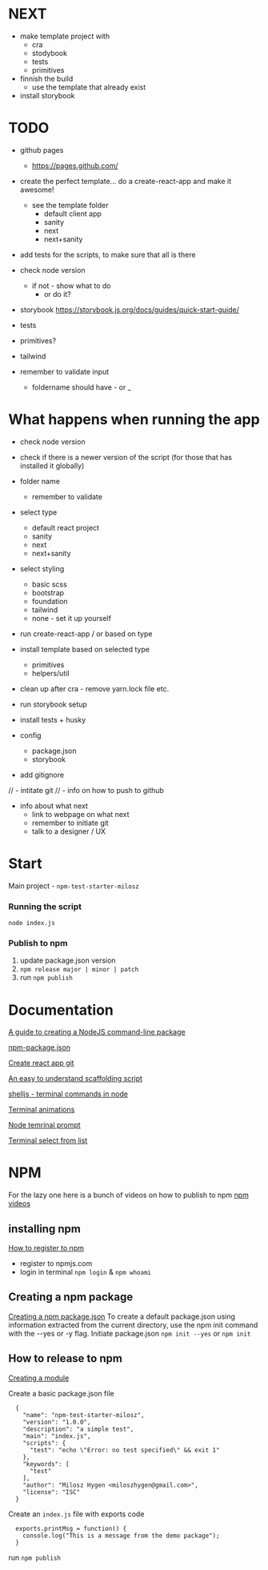# NEXT
- make template project with
  - cra
  - stodybook
  - tests
  - primitives
- finnish the build
  - use the template that already exist
- install storybook



# TODO
- github pages
  - https://pages.github.com/
- create the perfect template... do a create-react-app and make it awesome!
  - see the template folder
    - default client app
    - sanity
    - next
    - next+sanity

- add tests for the scripts, to make sure that all is there
- check node version
  - if not - show what to do
      - or do it?

- storybook https://storybook.js.org/docs/guides/quick-start-guide/

- tests
- primitives?
- tailwind

- remember to validate input
  - foldername should have - or _




# What happens when running the app
- check node version
- check if there is a newer version of the script (for those that has installed it globally)
  <!--
  - help if wrong number
  - select installation options
    - use nvm - link
    - install yourself
  - "this will install nvm" - link
    - y/n?
  - install correct node and set it
  -->
- folder name
  - remember to validate
- select type
  - default react project
  - sanity
  - next
  - next+sanity
- select styling
  - basic scss
  - bootstrap
  - foundation
  - tailwind
  - none - set it up yourself

- run create-react-app / or based on type
- install template based on selected type
  - primitives
  - helpers/util
- clean up after cra - remove yarn.lock file etc.
- run storybook setup
- install tests + husky
- config
  - package.json
  - storybook
- add gitignore

// - intitate git
  // - info on how to push to github

- info about what next
  - link to webpage on what next
  - remember to initiate git
  - talk to a designer / UX







# Start

Main project - `npm-test-starter-milosz`

### Running the script

`node index.js`

### Publish to npm

1. update package.json version
2. `npm release major | minor | patch`
3. run `npm publish`


# Documentation
[A guide to creating a NodeJS command-line package](https://medium.com/netscape/a-guide-to-create-a-nodejs-command-line-package-c2166ad0452e)

[npm-package.json](https://docs.npmjs.com/files/package.json.html)

[Create react app git](https://github.com/facebook/create-react-app/blob/master/packages/create-react-app/createReactApp.js)

[An easy to understand scaffolding script](https://github.com/chrisjpatty/create-react-redux-router-app)

[shelljs - terminal commands in node](https://github.com/shelljs/shelljs)

[Terminal animations](https://github.com/sindresorhus/ora)

[Node temrinal prompt](https://nodejs.org/api/readline.html)

[Terminal select from list](https://alligator.io/nodejs/interactive-command-line-prompts/)


# NPM

For the lazy one here is a bunch of videos on how to publish to npm [npm videos](https://www.youtube.com/playlist?list=PLQso55XhxkgBMeiYmFEHzz1axDUBjTLC6)


## installing npm

[How to register to npm](https://docs.npmjs.com/creating-a-new-npm-user-account)

- register to npmjs.com
- login in terminal `npm login` & `npm whoami`


## Creating a npm package

[Creating a npm package.json](https://docs.npmjs.com/creating-a-package-json-file)
To create a default package.json using information extracted from the current directory, use the npm init command with the --yes or -y flag. Initiate package.json `npm init --yes` or `npm init`


## How to release to npm
[Creating a module](https://docs.npmjs.com/creating-node-js-modules)

Create a basic package.json file

```
  {
    "name": "npm-test-starter-milosz",
    "version": "1.0.0",
    "description": "a simple test",
    "main": "index.js",
    "scripts": {
      "test": "echo \"Error: no test specified\" && exit 1"
    },
    "keywords": [
      "test"
    ],
    "author": "Milosz Hygen <miloszhygen@gmail.com>",
    "license": "ISC"
  }
```

Create an `index.js` file with exports code

```
  exports.printMsg = function() {
    console.log("This is a message from the demo package");
  }
```

run `npm publish`

